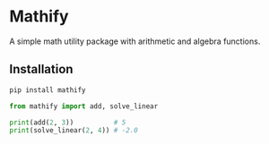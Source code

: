 # Mathify

A simple math utility package with arithmetic and algebra functions.

## Installation
```bash
pip install mathify
```

```python
from mathify import add, solve_linear

print(add(2, 3))          # 5
print(solve_linear(2, 4)) # -2.0
```
